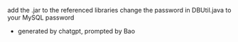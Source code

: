 add the .jar to the referenced libraries
change the password in DBUtil.java to your MySQL password 
- generated by chatgpt,
 prompted by Bao
